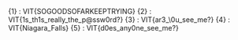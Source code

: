 {1} : VIT{SOGOODSOFARKEEPTRYING}
{2} : VIT{1s_th1s_really_the_p@ssw0rd?}
{3} : VIT{ar3_\0u_see_me?}
{4} : VIT{Niagara_Falls}
{5} : VIT{d0es_any0ne_see_me?}
